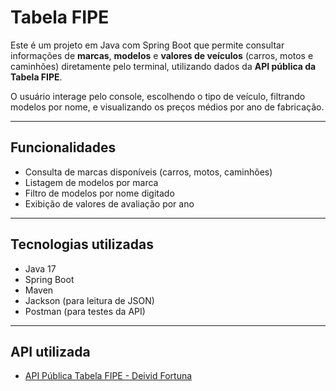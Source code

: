 #  Tabela FIPE

Este é um projeto em Java com Spring Boot que permite consultar informações de **marcas**, **modelos** e **valores de veículos** (carros, motos e caminhões) diretamente pelo terminal, utilizando dados da **API pública da Tabela FIPE**.

O usuário interage pelo console, escolhendo o tipo de veículo, filtrando modelos por nome, e visualizando os preços médios por ano de fabricação.

---

##  Funcionalidades

- Consulta de marcas disponíveis (carros, motos, caminhões)
- Listagem de modelos por marca
- Filtro de modelos por nome digitado
- Exibição de valores de avaliação por ano

---

##  Tecnologias utilizadas

- Java 17  
- Spring Boot  
- Maven  
- Jackson (para leitura de JSON)  
- Postman (para testes da API)

---

##  API utilizada

- [API Pública Tabela FIPE - Deivid Fortuna](https://deividfortuna.github.io/fipe/?ref=public_apis&utm_medium=website)


